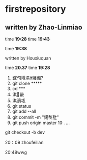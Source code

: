 ﻿# firstrepository

## written by Zhao-Linmiao


time **19:28**
time **19:43**

time **19:38**

written by Houxiuquan

time **20.37**
time **19:28**


1. 鎵句竴涓綅缃?
2. git clone *****
3. cd ***
4. 淇敼
5. 淇濆瓨
6. git status
7. git add --all
8. git commit -m "鍚嶅瓧"
9. git push origin master
10 . ...

git checkout -b dev


20：09 zhoufeilian


20:48wwg
